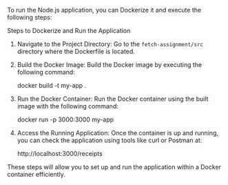 To run the Node.js application, you can Dockerize it and execute the following steps:

Steps to Dockerize and Run the Application

1. Navigate to the Project Directory:
Go to the `fetch-assignment/src` directory where the Dockerfile is located.

2. Build the Docker Image:
Build the Docker image by executing the following command:

   docker build -t my-app .

3. Run the Docker Container:
Run the Docker container using the built image with the following command:

   docker run -p 3000:3000 my-app

4. Access the Running Application:
Once the container is up and running, you can check the application using tools like curl or    Postman at:

   http://localhost:3000/receipts

These steps will allow you to set up and run the application within a Docker container efficiently.


